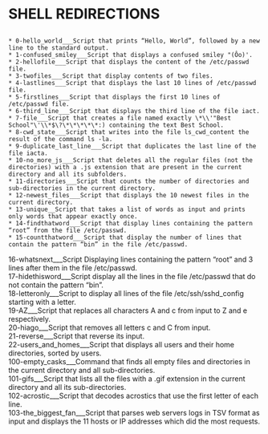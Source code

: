 # SHELL REDIRECTIONS  
##
    * 0-hello_world___Script that prints “Hello, World”, followed by a new line to the standard output.  
    * 1-confused_smiley___Script that displays a confused smiley "(Ôo)'.  
    * 2-hellofile___Script that displays the content of the /etc/passwd file.  
    * 3-twofiles___Script that display contents of two files.  
    * 4-lastlines___Script that displays the last 10 lines of /etc/passwd file.  
    * 5-firstlines___Script that displays the first 10 lines of /etc/passwd file.  
    * 6-third_line___Script that displays the third line of the file iact.  
    * 7-file___Script that creates a file named exactly \*\\'"Best School"\'\\*$\?\*\*\*\*\*:) containing the text Best School.  
    * 8-cwd_state___Script that writes into the file ls_cwd_content the result of the command ls -la.  
    * 9-duplicate_last_line___Script that duplicates the last line of the file iacta.  
    * 10-no_more_js___Script that deletes all the regular files (not the directories) with a .js extension that are present in the current directory and all its subfolders.  
    * 11-directories___Script that counts the number of directories and sub-directories in the current directory.  
    * 12-newest_files___Script that displays the 10 newest files in the current directory.  
    * 13-unique__Script that takes a list of words as input and prints only words that appear exactly once.  
    * 14-findthatword___Script that display lines containing the pattern “root” from the file /etc/passwd.  
    * 15-countthatword___Script that display the number of lines that contain the pattern “bin” in the file /etc/passwd.  
16-whatsnext___Script Displaying lines containing the pattern “root” and 3 lines after them in the file /etc/passwd.  
17-hidethisword___Script display all the lines in the file /etc/passwd that do not contain the pattern “bin”.  
18-letteronly___Script to display all lines of the file /etc/ssh/sshd_config starting with a letter.  
19-AZ___Script that replaces all characters A and c from input to Z and e respectively.  
20-hiago___Script that removes all letters c and C from input.  
21-reverse___Script that reverse its input.  
22-users_and_homes___Script that displays all users and their home directories, sorted by users.  
100-empty_casks___Command that finds all empty files and directories in the current directory and all sub-directories.  
101-gifs___Script that lists all the files with a .gif extension in the current directory and all its sub-directories.  
102-acrostic___Script that decodes acrostics that use the first letter of each line.  
103-the_biggest_fan___Script that parses web servers logs in TSV format as input and displays the 11 hosts or IP addresses which did the most requests.
##
